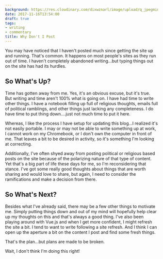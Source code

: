 ```yaml
---
background: https://res.cloudinary.com/dixwznarl/image/upload/q_jpegmini/notebook/typewriter.jpg
date: 2017-11-16T13:54:00
draft: true
tags:
- writing
- commentary
title: Why Don't I Post
---
```


You may have noticed that I haven't posted much since getting the site up and running.  That's common.  It happens on most people's sites as they run out of time.  I haven't completely abandoned writing...but typing things out on the site has had its hurdles.

## So What's Up?

Time has gotten away from me.  Yes, it's an obvious excuse, but it's true.  But writing and time aren't 100% what is going on.  I have had time to write other things.  I have a notebook filling up full of religious thoughts, emails full of political ramblings, and other things just lacking any completeness.  I do have time to put thing down....just not much time to put it here.

Whereas, I like the process I have setup for updating this blog...I realized it's not easily portable.  I may or may not be able to write something up at work, I cannot work on my Chromebook, or I don't own the computer in front of me.  That leaves a bit to be desired in activity, so it's something I'm looking at correcting.

Additionally, I've often shyed away from posting political or religious based posts on the site because of the polarizing nature of that type of content.  Yet that's a big part of life these days for me, so I'm reconsidering that stance.  I've got some really good thoughts about things that are worth sharing and would love to share, but again, I need to consider the ramifications and make a decision from there.

## So What's Next?

Besides what I've already said, there may be a few other things to motivate me.  Simply putting things down and out of my mind will hopefully help clear up my thoughts on this and that's always a good thing.  I've also been playing around with Vue.js and when I get more confident, I might refresh the site a bit.  I tend to want to write following a site refresh.  And I think I can open up the aperture a bit on the content I post and find some fresh things.

That's the plan...but plans are made to be broken.

Wait, I don't think I'm doing this right!
